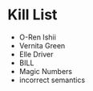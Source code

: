 Kill List
=========
* O-Ren Ishii
* Vernita Green
* Elle Driver
* BILL
* Magic Numbers
* incorrect semantics

